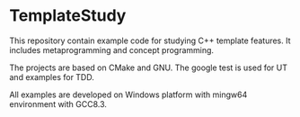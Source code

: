 # TemplateStudy
This repository contain example code for studying C++ template features. It includes metaprogramming and concept programming.

The projects are based on CMake and GNU.
The google test is used for UT and examples for TDD.

All examples are developed on Windows platform with mingw64 environment with GCC8.3.

